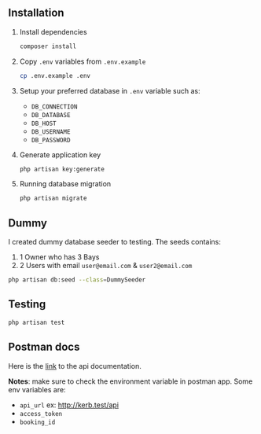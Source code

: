 ## Installation

1. Install dependencies
   
    ```sh
    composer install
    ```

2. Copy `.env` variables from `.env.example`
   
   ```sh
   cp .env.example .env
   ```

3. Setup your preferred database in `.env` variable such as:
    - `DB_CONNECTION`
    - `DB_DATABASE`
    - `DB_HOST`
    - `DB_USERNAME`
    - `DB_PASSWORD`

4. Generate application key
   
   ```sh
   php artisan key:generate
   ```

5. Running database migration
   ```sh
   php artisan migrate
   ```

## Dummy

I created dummy database seeder to testing. The seeds contains:

1. 1 Owner who has 3 Bays
2. 2 Users with email `user@email.com` & `user2@email.com`
   
```sh
php artisan db:seed --class=DummySeeder
```

## Testing

```sh
php artisan test
```
## Postman docs
Here is the [link](https://documenter.getpostman.com/view/3440175/UV5ZBbyj) to the api documentation.

**Notes**: make sure to check the environment variable in postman app. Some env variables are:
- `api_url` ex: http://kerb.test/api
- `access_token`
- `booking_id`
